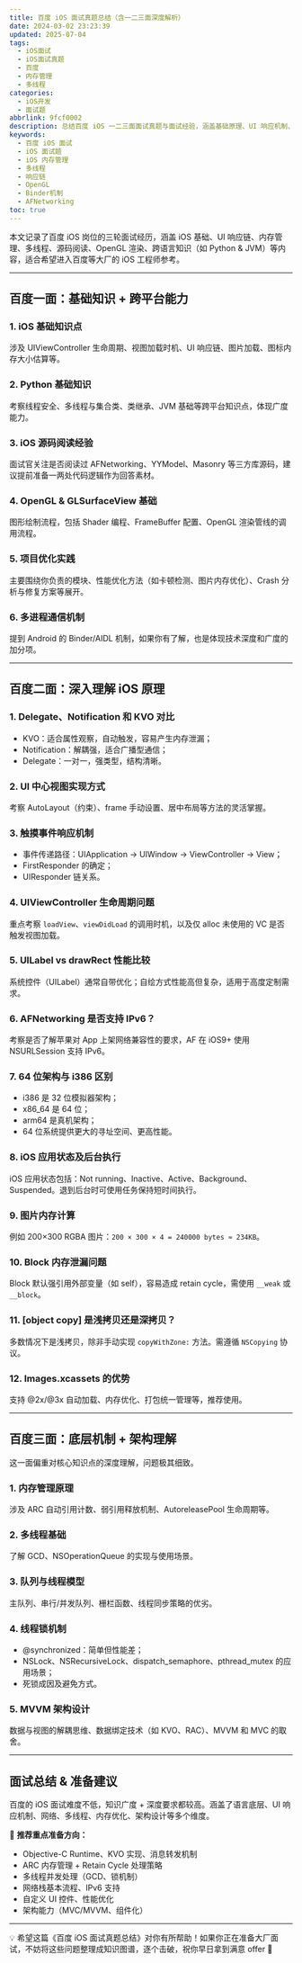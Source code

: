 ```yaml
---
title: 百度 iOS 面试真题总结（含一二三面深度解析）
date: 2024-03-02 23:23:39
updated: 2025-07-04
tags:
  - iOS面试
  - iOS面试真题
  - 百度
  - 内存管理
  - 多线程
categories:
  - iOS开发
  - 面试题
abbrlink: 9fcf0002
description: 总结百度 iOS 一二三面面试真题与面试经验，涵盖基础原理、UI 响应机制、内存管理、多线程、Binder 通讯、源码分析等核心知识点。适合准备百度及大厂 iOS 岗位的同学参考。
keywords:
  - 百度 iOS 面试
  - iOS 面试题
  - iOS 内存管理
  - 多线程
  - 响应链
  - OpenGL
  - Binder机制
  - AFNetworking
toc: true
---
```


本文记录了百度 iOS 岗位的三轮面试经历，涵盖 iOS 基础、UI 响应链、内存管理、多线程、源码阅读、OpenGL 渲染、跨语言知识（如 Python & JVM）等内容，适合希望进入百度等大厂的 iOS 工程师参考。

---

## 百度一面：基础知识 + 跨平台能力

### 1. iOS 基础知识点

涉及 UIViewController 生命周期、视图加载时机、UI 响应链、图片加载、图标内存大小估算等。

### 2. Python 基础知识

考察线程安全、多线程与集合类、类继承、JVM 基础等跨平台知识点，体现广度能力。

### 3. iOS 源码阅读经验

面试官关注是否阅读过 AFNetworking、YYModel、Masonry 等三方库源码，建议提前准备一两处代码逻辑作为回答素材。

### 4. OpenGL & GLSurfaceView 基础

图形绘制流程，包括 Shader 编程、FrameBuffer 配置、OpenGL 渲染管线的调用流程。

### 5. 项目优化实践

主要围绕你负责的模块、性能优化方法（如卡顿检测、图片内存优化）、Crash 分析与修复方案等展开。

### 6. 多进程通信机制

提到 Android 的 Binder/AIDL 机制，如果你有了解，也是体现技术深度和广度的加分项。

---

## 百度二面：深入理解 iOS 原理

### 1. Delegate、Notification 和 KVO 对比

- KVO：适合属性观察，自动触发，容易产生内存泄漏；
- Notification：解耦强，适合广播型通信；
- Delegate：一对一，强类型，结构清晰。

### 2. UI 中心视图实现方式

考察 AutoLayout（约束）、frame 手动设置、居中布局等方法的灵活掌握。

### 3. 触摸事件响应机制

- 事件传递路径：UIApplication → UIWindow → ViewController → View；
- FirstResponder 的确定；
- UIResponder 链关系。

### 4. UIViewController 生命周期问题

重点考察 `loadView`、`viewDidLoad` 的调用时机，以及仅 alloc 未使用的 VC 是否触发视图加载。

### 5. UILabel vs drawRect 性能比较

系统控件（UILabel）通常自带优化；自绘方式性能高但复杂，适用于高度定制需求。

### 6. AFNetworking 是否支持 IPv6？

考察是否了解苹果对 App 上架网络兼容性的要求，AF 在 iOS9+ 使用 NSURLSession 支持 IPv6。

### 7. 64 位架构与 i386 区别

- i386 是 32 位模拟器架构；
- x86_64 是 64 位；
- arm64 是真机架构；
- 64 位系统提供更大的寻址空间、更高性能。

### 8. iOS 应用状态及后台执行

iOS 应用状态包括：Not running、Inactive、Active、Background、Suspended。退到后台时可使用任务保持短时间执行。

### 9. 图片内存计算

例如 200×300 RGBA 图片：`200 × 300 × 4 = 240000 bytes ≈ 234KB`。

### 10. Block 内存泄漏问题

Block 默认强引用外部变量（如 self），容易造成 retain cycle，需使用 `__weak` 或 `__block`。

### 11. [object copy] 是浅拷贝还是深拷贝？

多数情况下是浅拷贝，除非手动实现 `copyWithZone:` 方法。需遵循 `NSCopying` 协议。

### 12. Images.xcassets 的优势

支持 @2x/@3x 自动加载、内存优化、打包统一管理等，推荐使用。

---

## 百度三面：底层机制 + 架构理解

这一面偏重对核心知识点的深度理解，问题极其细致。

### 1. 内存管理原理

涉及 ARC 自动引用计数、弱引用释放机制、AutoreleasePool 生命周期等。

### 2. 多线程基础

了解 GCD、NSOperationQueue 的实现与使用场景。

### 3. 队列与线程模型

主队列、串行/并发队列、栅栏函数、线程同步策略的优劣。

### 4. 线程锁机制

- @synchronized：简单但性能差；
- NSLock、NSRecursiveLock、dispatch_semaphore、pthread_mutex 的应用场景；
- 死锁成因及避免方式。

### 5. MVVM 架构设计

数据与视图的解耦思维、数据绑定技术（如 KVO、RAC）、MVVM 和 MVC 的取舍。

---

## 面试总结 & 准备建议

百度的 iOS 面试难度不低，知识广度 + 深度要求都较高。涵盖了语言底层、UI 响应机制、网络、多线程、内存优化、架构设计等多个维度。

🎯 **推荐重点准备方向：**

- Objective-C Runtime、KVO 实现、消息转发机制
- ARC 内存管理 + Retain Cycle 处理策略
- 多线程并发处理（GCD、锁机制）
- 网络栈基本流程、IPv6 支持
- 自定义 UI 控件、性能优化
- 架构能力（MVC/MVVM、组件化）

---

💡 希望这篇《百度 iOS 面试真题总结》对你有所帮助！如果你正在准备大厂面试，不妨将这些问题整理成知识图谱，逐个击破，祝你早日拿到满意 offer 🚀
